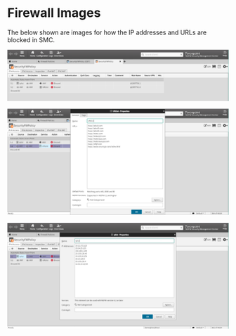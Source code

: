 # Firewall Images

The below shown are images for how the IP addresses and URLs are blocked in SMC.

![Firewall](./Firewall1.png)

![Firewall](./Firewall2.png)

![Firewall](./Firewall3.png)